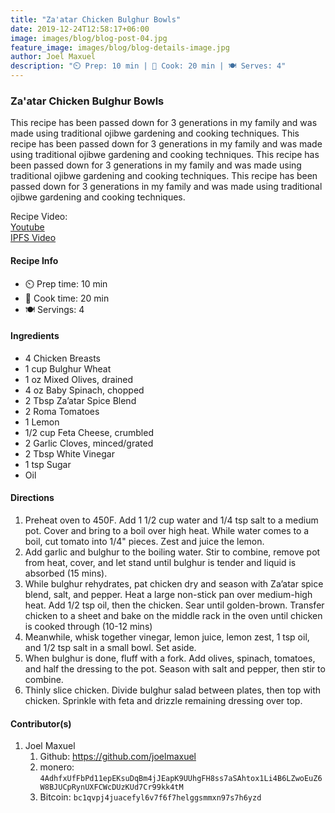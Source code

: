 ```yaml
---
title: "Za'atar Chicken Bulghur Bowls"
date: 2019-12-24T12:58:17+06:00
image: images/blog/blog-post-04.jpg
feature_image: images/blog/blog-details-image.jpg
author: Joel Maxuel
description: "⏲️ Prep: 10 min | 🍳 Cook: 20 min | 🍽️ Serves: 4"
---
```

### Za'atar Chicken Bulghur Bowls

This recipe has been passed down for 3 generations in my family and was made using traditional ojibwe gardening and cooking techniques. This recipe has been passed down for 3 generations in my family and was made using traditional ojibwe gardening and cooking techniques. This recipe has been passed down for 3 generations in my family and was made using traditional ojibwe gardening and cooking techniques. This recipe has been passed down for 3 generations in my family and was made using traditional ojibwe gardening and cooking techniques.

Recipe Video:  
[Youtube](https://www.youtube.com/watch?v=dQw4w9WgXcQ)  
[IPFS Video](https://ipfs.io/ipfs/QmcniBv7UQ4gGPQQW2BwbD4ZZHzN3o3tPuNLZCbBchd1zh)


#### Recipe Info

- ⏲️ Prep time: 10 min  
- 🍳 Cook time: 20 min  
- 🍽️ Servings: 4  


#### Ingredients

- 4 Chicken Breasts
- 1 cup Bulghur Wheat
- 1 oz Mixed Olives, drained
- 4 oz Baby Spinach, chopped
- 2 Tbsp Za’atar Spice Blend
- 2 Roma Tomatoes
- 1 Lemon
- 1/2 cup Feta Cheese, crumbled
- 2 Garlic Cloves, minced/grated
- 2 Tbsp White Vinegar
- 1 tsp Sugar
- Oil


#### Directions

1. Preheat oven to 450F. Add 1 1/2 cup water and 1/4 tsp salt to a medium pot. Cover and bring to a boil over high heat. While water comes to a boil, cut tomato into 1/4" pieces. Zest and juice the lemon.
2. Add garlic and bulghur to the boiling water. Stir to combine, remove pot from heat, cover, and let stand until bulghur is tender and liquid is absorbed (15 mins).
3. While bulghur rehydrates, pat chicken dry and season with Za’atar spice blend, salt, and pepper. Heat a large non-stick pan over medium-high heat. Add 1/2 tsp oil, then the chicken. Sear until golden-brown. Transfer chicken to a sheet and bake on the middle rack in the oven until chicken is cooked through (10-12 mins)
4. Meanwhile, whisk together vinegar, lemon juice, lemon zest, 1 tsp oil, and 1/2 tsp salt in a small bowl. Set aside.
5. When bulghur is done, fluff with a fork. Add olives, spinach, tomatoes, and half the dressing to the pot. Season with salt and pepper, then stir to combine.
6. Thinly slice chicken. Divide bulghur salad between plates, then top with chicken. Sprinkle with feta and drizzle remaining dressing over top.


#### Contributor(s)

1. Joel Maxuel
	1. Github: https://github.com/joelmaxuel
	2. monero: `4AdhfxUfFbPd11epEKsuDqBm4jJEapK9UUhgFH8ss7aSAhtox1Li4B6LZwoEuZ6W8BJUCpRynUXFCWcDUzKUd7Cr99kk4tM`
	3. Bitcoin: `bc1qvpj4juacefyl6v7f6f7helggsmmxn97s7h6yzd`
